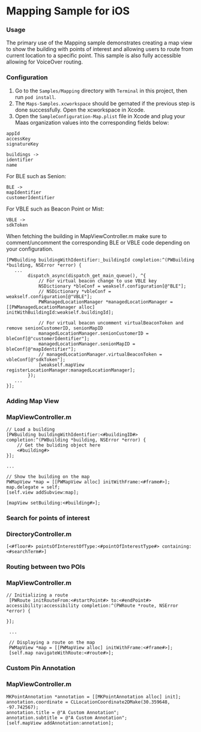 Mapping Sample for iOS
====================

### Usage

The primary use of the Mapping sample demonstrates creating a map view to show the building with points of interest and allowing users to route from current location to a specific point. This sample is also fully accessible allowing for VoiceOver routing.

### Configuration

1. Go to the `Samples/Mapping` directory with `Terminal` in this project, then run `pod install`.
2. The `Maps-Samples.xcworkspace` should be gernated if the previous step is done successfully. Open the xcworkspace in Xcode.
3. Open the `SampleConfiguration-Map.plist` file in Xcode and plug your Maas organization values into the corresponding fields below:

```
appId
accessKey
signatureKey

buildings ->
identifier
name
```
 For BLE such as Senion:

 ```
BLE ->
mapIdentifier
customerIdentifier
```
For VBLE such as Beacon Point or Mist:

```
VBLE ->
sdkToken
```

When fetching the building in MapViewController.m make sure to comment/uncomment the corresponding BLE or VBLE code depending on your configuration.

```objc
[PWBuilding buildingWithIdentifier:_buildingId completion:^(PWBuilding *building, NSError *error) {
   ...
        dispatch_async(dispatch_get_main_queue(), ^{
            // For virtual beacon change to use VBLE key
            NSDictionary *bleConf = weakself.configuration[@"BLE"];
            // NSDictionary *vbleConf = weakself.configuration[@"VBLE"];
            PWManagedLocationManager *managedLocationManager = [[PWManagedLocationManager alloc] initWithBuildingId:weakself.buildingId];
            
            // For virtual beacon uncomment virtualBeaconToken and remove senionCustomerID, senionMapID
            managedLocationManager.senionCustomerID = bleConf[@"customerIdentifier"];
            managedLocationManager.senionMapID = bleConf[@"mapIdentifier"];
            // managedLocationManager.virtualBeaconToken = vbleConf[@"sdkToken"];
            [weakself.mapView registerLocationManager:managedLocationManager];
        });
   ...
}];
```

### Adding Map View

### MapViewController.m

```objc
// Load a building
[PWBuilding buildingWithIdentifier:<#buildingID#> completion:^(PWBuilding *building, NSError *error) {
	// Get the buliding object here
	<#building#>					
}];
                    
...

// Show the building on the map
PWMapView *map = [[PWMapView alloc] initWithFrame:<#frame#>];
map.delegate = self;
[self.view addSubview:map];

[mapView setBuilding:<#building#>];
```

### Search for points of interest

### DirectoryController.m

```objc
[<#floor#> pointsOfInterestOfType:<#pointOfInterestType#> containing:<#searchTerm#>]
```

### Routing between two POIs

### MapViewController.m

```objc
// Initializing a route
 [PWRoute initRouteFrom:<#startPoint#> to:<#endPoint#> accessibility:accessibility completion:^(PWRoute *route, NSError *error) {

}];

 ...

 // Displaying a route on the map
 PWMapView *map = [[PWMapView alloc] initWithFrame:<#frame#>];
 [self.map navigateWithRoute:<#route#>];
 ```

 ### Custom Pin Annotation

 ### MapViewController.m

```objc
MKPointAnnotation *annotation = [[MKPointAnnotation alloc] init];
annotation.coordinate = CLLocationCoordinate2DMake(30.359648, -97.742567);
annotation.title = @"A Custom Annotation";
annotation.subtitle = @"A Custom Annotation";
[self.mapView addAnnotation:annotation];
```
